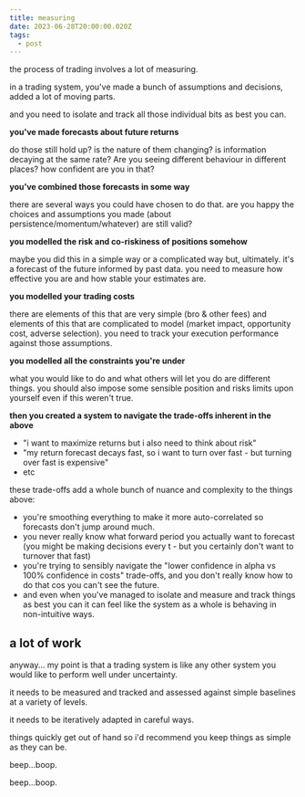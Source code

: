 ```yaml
---
title: measuring
date: 2023-06-28T20:00:00.020Z
tags:
  - post
---
```

the process of trading involves a lot of measuring.

in a trading system, you've made a bunch of assumptions and decisions, added a lot of moving parts.

and you need to isolate and track all those individual bits as best you can.

**you've made forecasts about future returns**

do those still hold up? is the nature of them changing? is information decaying at the same rate? Are you seeing different behaviour in different places? how confident are you in that?

**you've combined those forecasts in some way**

there are several ways you could have chosen to do that. are you happy the choices and assumptions you made (about persistence/momentum/whatever) are still valid?

**you modelled the risk and co-riskiness of positions somehow**

maybe you did this in a simple way or a complicated way but, ultimately. it's a forecast of the future informed by past data. you need to measure how effective you are and how stable your estimates are.

**you modelled your trading costs**

there are elements of this that are very simple (bro & other fees) and elements of this that are complicated to model (market impact, opportunity cost, adverse selection). you need to track your execution performance against those assumptions.

**you modelled all the constraints you're under**

what you would like to do and what others will let you do are different things. you should also impose some sensible position and risks limits upon yourself even if this weren't true.

**then you created a system to navigate the trade-offs inherent in the above**

* "i want to maximize returns but i also need to think about risk"
* "my return forecast decays fast, so i want to turn over fast - but turning over fast is expensive"
* etc

these trade-offs add a whole bunch of nuance and complexity to the things above:
* you're smoothing everything to make it more auto-correlated so forecasts don't jump around much.
* you never really know what forward period you actually want to forecast (you might be making decisions every t - but you certainly don't want to turnover that fast)
* you're trying to sensibly navigate the "lower confidence in alpha vs 100% confidence in costs" trade-offs, and you don't really know how to do that cos you can't see the future.
* and even when you've managed to isolate and measure and track things as best you can it can feel like the system as a whole is behaving in non-intuitive ways.

## a lot of work

anyway... my point is that a trading system is like any other system you would like to perform well under uncertainty.

it needs to be measured and tracked and assessed against simple baselines at a variety of levels.

it needs to be iteratively adapted in careful ways.

things quickly get out of hand so i'd recommend you keep things as simple as they can be. 

beep...boop.




beep...boop.